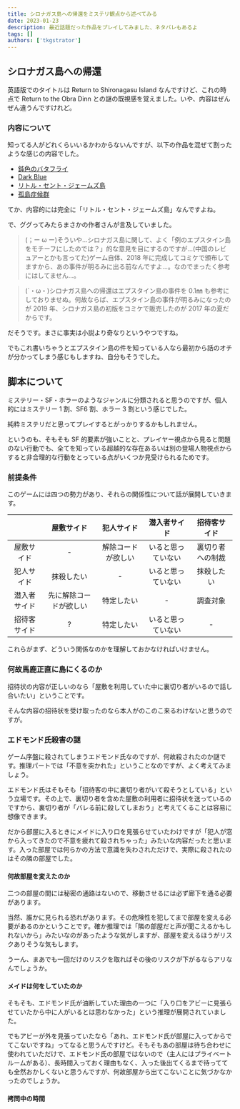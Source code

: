 ```yaml
---
title: シロナガス島への帰還をミステリ観点から述べてみる
date: 2023-01-23
description: 最近話題だった作品をプレイしてみました、ネタバレもあるよ
tags: []
authors: ['tkgstrator']
---
```


## シロナガス島への帰還

英語版でのタイトルは Return to Shironagasu Island なんですけど、これの時点で Return to the Obra Dinn との謎の既視感を覚えました。いや、内容はぜんぜん違うんですけれど。

### 内容について

知ってる人がどれくらいいるかわからないんですが、以下の作品を混ぜて割ったような感じの内容でした。

- [鈍色のバタフライ](https://www.kemco.jp/sp/games/bt/ja/index.html)
- [Dark Blue](https://s-digi.jp/lilim/02_soft/02_darkness/05_db/db01.html)
- [リトル・セント・ジェームズ島](https://ja.wikipedia.org/wiki/%E3%83%AA%E3%83%88%E3%83%AB%E3%83%BB%E3%82%BB%E3%83%B3%E3%83%88%E3%83%BB%E3%82%B8%E3%82%A7%E3%83%BC%E3%83%A0%E3%82%BA%E5%B3%B6)
- [孤島症候群](https://www.amazon.co.jp/dp/4044292035)

てか、内容的には完全に「リトル・セント・ジェームズ島」なんですよね。

で、ググってみたらまさかの作者さんが言及していました。

> (；ー ω ー)そういや…シロナガス島に関して、よく「例のエプスタイン島をモチーフにしたのでは？」的な意見を目にするのですが…(中国のレビュアーとかも言ってた)ゲーム自体、2018 年に完成してコミケで頒布してますから、あの事件が明るみに出る前なんですよ…。なのでまったく参考にはしてません…。

> (´・ω・)シロナガス島への帰還はエプスタイン島の事件を 0.1㎜ も参考にしておりませぬ。何故ならば、エプスタイン島の事件が明るみになったのが 2019 年、シロナガス島の初版をコミケで販売したのが 2017 年の夏だからです。

だそうです。まさに事実は小説より奇なりというやつですね。

でもこれ書いちゃうとエプスタイン島の件を知っている人なら最初から話のオチが分かってしまう感じもしますね、自分もそうでした。

## 脚本について

ミステリー・SF・ホラーのようなジャンルに分類されると思うのですが、個人的にはミステリー 1 割、SF6 割、ホラー 3 割という感じでした。

純粋ミステリだと思ってプレイするとがっかりするかもしれません。

というのも、そもそも SF 的要素が強いことと、プレイヤー視点から見ると問題のない行動でも、全てを知っている超越的な存在あるいは別の登場人物視点からすると非合理的な行動をとっている点がいくつか見受けられるためです。

### 前提条件

このゲームには四つの勢力があり、それらの関係性について話が展開していきます。

|              |       屋敷サイド       |     犯人サイド     |    潜入者サイド    |   招待客サイド   |
| :----------: | :--------------------: | :----------------: | :----------------: | :--------------: |
|  屋敷サイド  |           -            | 解除コードが欲しい | いると思っていない | 裏切り者への制裁 |
|  犯人サイド  |       抹殺したい       |         -          | いると思っていない |    抹殺したい    |
| 潜入者サイド | 先に解除コードが欲しい |     特定したい     |         -          |     調査対象     |
| 招待客サイド |           ?            |     特定したい     | いると思っていない |        -         |

これらがまず、どういう関係なのかを理解しておかなければいけません。

### 何故馬鹿正直に島にくるのか

招待状の内容が正しいのなら「屋敷を利用していた中に裏切り者がいるので話し合いたい」ということです。

そんな内容の招待状を受け取ったのなら本人がのこのこ来るわけないと思うのですが。

### エドモンド氏殺害の謎

ゲーム序盤に殺されてしまうエドモンド氏なのですが、何故殺されたのか謎です。推理パートでは「不意を突かれた」ということなのですが、よく考えてみましょう。

エドモンド氏はそもそも「招待客の中に裏切り者がいて殺そうとしている」という立場です。その上で、裏切り者を含めた屋敷の利用者に招待状を送っているのですから、裏切り者が「バレる前に殺してしまおう」と考えてくることは容易に想像できます。

だから部屋に入るときにメイドに入り口を見張らせていたわけですが「犯人が窓から入ってきたので不意を疲れて殺されちゃった」みたいな内容だったと思います。入った部屋では何らかの方法で意識を失わされただけで、実際に殺されたのはその隣の部屋でした。

#### 何故部屋を変えたのか

二つの部屋の間には秘密の通路はないので、移動させるには必ず廊下を通る必要があります。

当然、誰かに見られる恐れがあります。その危険性を犯してまで部屋を変える必要があるのかということです。確か推理では「隣の部屋だと声が聞こえるかもしれないから」みたいなのがあったような気がしますが、部屋を変えるほうがリスクありそうな気もします。

うーん、まあでも一回だけのリスクを取ればその後のリスクが下がるならアリなんでしょうか。

#### メイドは何をしていたのか

そもそも、エドモンド氏が油断していた理由の一つに「入り口をアビーに見張らせていたから中に人がいるとは思わなかった」という推理が展開されていました。

でもアビーが外を見張っていたなら「あれ、エドモンド氏が部屋に入ってからでてこないですね」ってなると思うんですけど。そもそもあの部屋は待ち合わせに使われていただけで、エドモンド氏の部屋ではないので（主人にはプライベートルームがある）、長時間入っておく理由もなく、入った後出てくるまで待ってても全然おかしくないと思うんですが、何故部屋から出てこないことに気づかなかったのでしょうか。

#### 拷問中の時間
